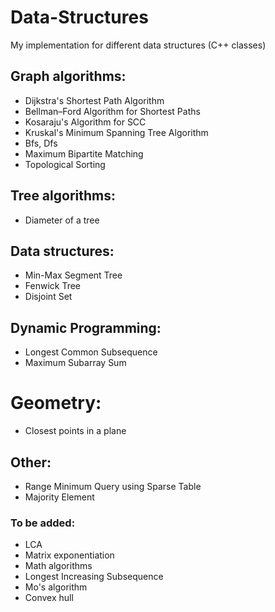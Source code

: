 # Data-Structures
My implementation for different data structures (C++ classes)

## Graph algorithms:
* Dijkstra's Shortest Path Algorithm
* Bellman–Ford Algorithm for Shortest Paths
* Kosaraju's Algorithm for SCC
* Kruskal's Minimum Spanning Tree Algorithm
* Bfs, Dfs
* Maximum Bipartite Matching
* Topological Sorting

## Tree algorithms:
* Diameter of a tree

## Data structures:
* Min-Max Segment Tree
* Fenwick Tree
* Disjoint Set

## Dynamic Programming:
* Longest Common Subsequence
* Maximum Subarray Sum

# Geometry:
* Closest points in a plane

## Other:
* Range Minimum Query using Sparse Table
* Majority Element


### To be added:
* LCA
* Matrix exponentiation
* Math algorithms
* Longest Increasing Subsequence
* Mo's algorithm
* Convex hull
